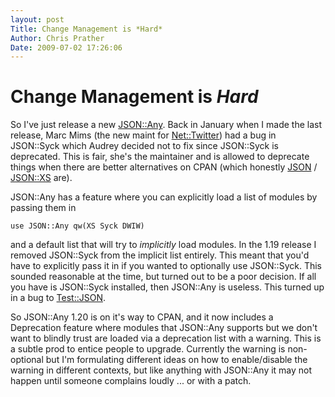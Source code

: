 ```yaml
---
layout: post
Title: Change Management is *Hard*  
Author: Chris Prather
Date: 2009-07-02 17:26:06
---
```


# Change Management is *Hard*
So I've just release a new [JSON::Any][1]. Back in January when I made the last release, Marc Mims (the new maint for [Net::Twitter][2]) had a bug in JSON::Syck which Audrey decided not to fix since JSON::Syck is deprecated. This is fair, she's the maintainer and is allowed to deprecate things when there are better alternatives on CPAN (which honestly [JSON][3] / [JSON::XS][4] are).

JSON::Any has a feature where you can explicitly load a list of modules by passing them in 
    
    use JSON::Any qw(XS Syck DWIW)

and a default list that will try to *implicitly* load modules. In the 1.19 release I removed JSON::Syck from the implicit list entirely. This meant that you'd have to explicitly pass it in if you wanted to optionally use JSON::Syck. This sounded reasonable at the time, but turned out to be a poor decision. If all you have is JSON::Syck installed, then JSON::Any is useless. This turned up in a bug to [Test::JSON][5].

So JSON::Any 1.20 is on it's way to CPAN, and it now includes a Deprecation feature where modules that JSON::Any supports but we don't want to blindly trust are loaded via a deprecation list with a warning. This is a subtle prod to entice people to upgrade. Currently the warning is non-optional but I'm formulating different ideas on how to enable/disable the warning in different contexts, but like anything with JSON::Any it may not happen until someone complains loudly ... or with a patch.

[1]: http://search.cpan.org/dist/json-any
[2]: http://search.cpan.org/dist/net-twitter
[3]: http://search.cpan.org/dist/json
[4]: http://search.cpan.org/dist/json-xs
[5]: http://search.cpan.org/dist/test-json
